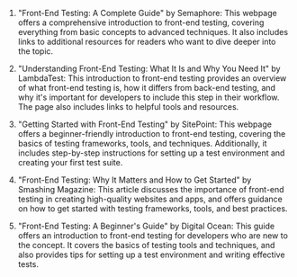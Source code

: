

1. "Front-End Testing: A Complete Guide" by Semaphore: This webpage offers a comprehensive introduction to front-end testing, covering everything from basic concepts to advanced techniques. It also includes links to additional resources for readers who want to dive deeper into the topic.

2. "Understanding Front-End Testing: What It Is and Why You Need It" by LambdaTest: This introduction to front-end testing provides an overview of what front-end testing is, how it differs from back-end testing, and why it's important for developers to include this step in their workflow. The page also includes links to helpful tools and resources.

3. "Getting Started with Front-End Testing" by SitePoint: This webpage offers a beginner-friendly introduction to front-end testing, covering the basics of testing frameworks, tools, and techniques. Additionally, it includes step-by-step instructions for setting up a test environment and creating your first test suite.

4. "Front-End Testing: Why It Matters and How to Get Started" by Smashing Magazine: This article discusses the importance of front-end testing in creating high-quality websites and apps, and offers guidance on how to get started with testing frameworks, tools, and best practices.

5. "Front-End Testing: A Beginner's Guide" by Digital Ocean: This guide offers an introduction to front-end testing for developers who are new to the concept. It covers the basics of testing tools and techniques, and also provides tips for setting up a test environment and writing effective tests.